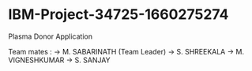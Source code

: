 # IBM-Project-34725-1660275274
Plasma Donor Application

Team mates :
  -> M. SABARINATH (Team Leader)
  -> S. SHREEKALA
  -> M. VIGNESHKUMAR
  -> S. SANJAY
